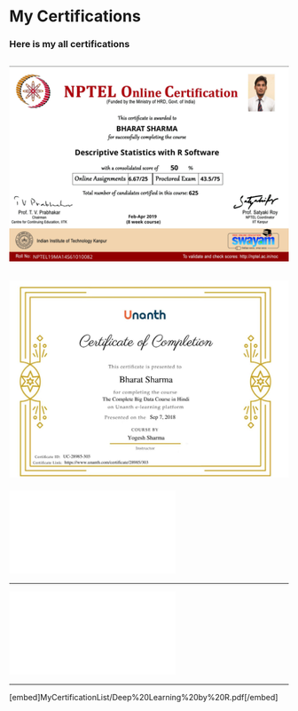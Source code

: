 # My Certifications
### Here is my all certifications

![R Certificate issues by Issued NPTEL](MyCertificationList/NPTEL%20R%20Certificate.jpg)
---
![Big Data Certificate by Unanth Issued Academy](MyCertificationList/Big%20Data%20Certificate.jpg)
---
![Networking Certificate Issued by Cisco](MyCertificationList/BharatSharma-NETWORKING%2BLAB-Certificate.pdf)
___
![Deep Learning Certificate by Issued Udemy](MyCertificationList/Deep%20Learning%20by%20R.pdf)
***
[embed]MyCertificationList/Deep%20Learning%20by%20R.pdf[/embed]
